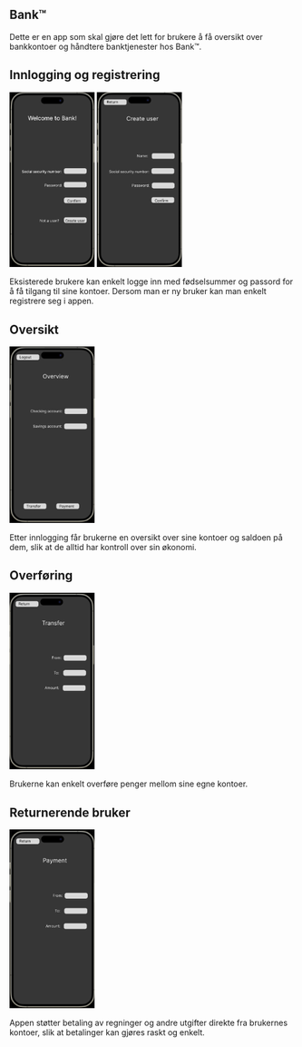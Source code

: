 ## Bank™

Dette er en app som skal gjøre det lett for brukere å få oversikt over bankkontoer og håndtere banktjenester hos Bank™. 

## Innlogging og registrering
<img src="../resources/login.png" width="150"/>
<img src="../resources/register.png" width="150"/>

Eksisterede brukere kan enkelt logge inn med fødselsummer og passord for å få tilgang til sine kontoer. Dersom man er ny bruker kan man enkelt registrere seg i appen. 

## Oversikt
<img src="../resources/overview.png" width="150"/>

Etter innlogging får brukerne en oversikt over sine kontoer og saldoen på dem, slik at de alltid har kontroll over sin økonomi.

## Overføring
<img src="../resources/transfer.png" width="150"/>

Brukerne kan enkelt overføre penger mellom sine egne kontoer. 

## Returnerende bruker
<img src="../resources/payment.png" width="150"/>

Appen støtter betaling av regninger og andre utgifter direkte fra brukernes kontoer, slik at betalinger kan gjøres raskt og enkelt.
